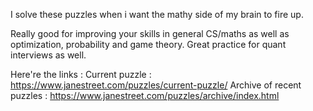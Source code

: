 I solve these puzzles when i want the mathy side of my brain to fire up.  

Really good for improving your skills in general CS/maths as well as optimization, probability and game theory.
Great practice for quant interviews as well.

Here're the links : 
Current puzzle : https://www.janestreet.com/puzzles/current-puzzle/
Archive of recent puzzles : https://www.janestreet.com/puzzles/archive/index.html

